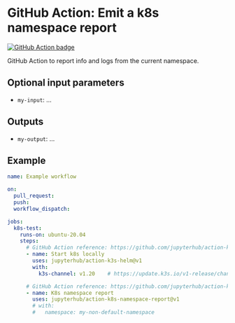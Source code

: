 # GitHub Action: Emit a k8s namespace report
[![GitHub Action badge](https://github.com/jupyterhub/action-k8s-namespace-report/workflows/Test/badge.svg)](https://github.com/jupyterhub/action-k8s-namespace-report/actions)

GitHub Action to report info and logs from the current namespace.

## Optional input parameters
- `my-input`: ...

## Outputs
- `my-output`: ...

## Example

```yaml
name: Example workflow

on:
  pull_request:
  push:
  workflow_dispatch:

jobs:
  k8s-test:
    runs-on: ubuntu-20.04
    steps:
      # GitHub Action reference: https://github.com/jupyterhub/action-k3s-helm
      - name: Start k8s locally
        uses: jupyterhub/action-k3s-helm@v1
        with:
          k3s-channel: v1.20    # https://update.k3s.io/v1-release/channels

      # GitHub Action reference: https://github.com/jupyterhub/action-k8s-namespace-report
      - name: K8s namespace report
        uses: jupyterhub/action-k8s-namespace-report@v1
        # with:
        #   namespace: my-non-default-namespace
```

